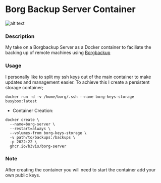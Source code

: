 # Borg Backup Server Container
![alt text](https://borgbackup.readthedocs.io/en/stable/_static/logo.png "Borgbackup")

### Description

My take on a Borgbackup Server as a Docker container to faciliate the backing up of remote machines using [Borgbackup](https://github.com/borgbackup)

### Usage

I personally like to split my ssh keys out of the main container to make updates and management easier. To achieve this I create a persistent storage container;

`docker run -d -v /home/borg/.ssh --name borg-keys-storage busybox:latest`

* Container Creation:
```
docker create \
  --name=borg-server \
  --restart=always \
  --volumes-from borg-keys-storage \
  -v path/to/backups:/backups \
  -p 2022:22 \
  ghcr.io/b3vis/borg-server
```

### Note
After creating the container you will need to start the container add your own public keys.
